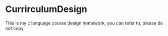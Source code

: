 # CurrirculumDesign
This is my c language course design homework, you can refer to, please do not copy
